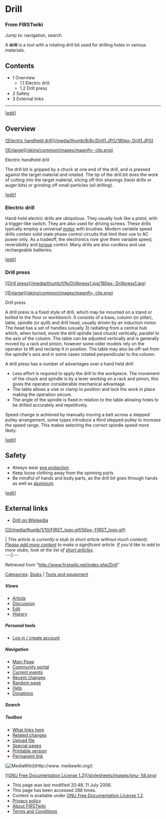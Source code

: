 # Drill

### From FIRSTwiki

Jump to: navigation, search

A **drill** is a tool with a rotating drill bit used for drilling holes in
various materials.

## Contents

  * 1 Overview
    * 1.1 Electric drill
    * 1.2 Drill press
  * 2 Safety
  * 3 External links  
---  
  
[[edit](/index.php?title=Drill&action=edit&section=1 "Edit section: Overview"
)]

##  Overview

[![Electric handheld drill](/media/thumb/8/8c/Drill1.JPG/180px-
Drill1.JPG)](/index.php/Image:Drill1.JPG "Electric handheld drill" )

[![Enlarge](/skins/common/images/magnify-
clip.png)](/index.php/Image:Drill1.JPG "Enlarge" )

Electric handheld drill

The drill bit is gripped by a chuck at one end of the drill, and is pressed
against the target material and rotated. The tip of the drill bit does the
work of cutting into the target material, slicing off thin shavings (twist
drills or auger bits) or grinding off small particles (oil drilling).

[[edit](/index.php?title=Drill&action=edit&section=2 "Edit section: Electric
drill" )]

###  Electric drill

Hand-held electric drills are ubiquitous. They usually look like a pistol,
with a trigger-like switch. They are also used for driving screws. These
drills typically employ a universal [motor](/index.php/Motor "Motor" ) with
brushes. Modern variable speed drills contain solid state phase control
circuits that limit their use to AC power only. As a tradeoff, the electronics
now give them variable speed, reversibility and [torque](/index.php/Torque
"Torque" ) control. Many drills are also cordless and use rechargeable
batteries.

[[edit](/index.php?title=Drill&action=edit&section=3 "Edit section: Drill
press" )]

###  Drill press

[![Drill press](/media/thumb/f/fe/Drillpress1.jpg/180px-
Drillpress1.jpg)](/index.php/Image:Drillpress1.jpg "Drill press" )

[![Enlarge](/skins/common/images/magnify-
clip.png)](/index.php/Image:Drillpress1.jpg "Enlarge" )

Drill press

A drill press is a fixed style of drill, which may be mounted on a stand or
bolted to the floor or workbench. It consists of a base, column (or pillar),
table, spindle (or quill) and drill head, usually driven by an induction
motor. The head has a set of handles (usually 3) radiating from a central hub
which, when turned, move the drill spindle (and chuck) vertically, parallel to
the axis of the column. The table can be adjusted vertically and is generally
moved by a rack and pinion, however some older models rely on the operator to
lift and reclamp it in position. The table may also be off-set from the
spindle's axis and in some cases rotated perpendicular to the column.

A drill press has a number of advantages over a hand held drill:

  * Less effort is required to apply the drill to the workpiece. The movement of the chuck and spindle is by a lever working on a rack and pinion, this gives the operator considerable mechanical advantage. 
  * The table allows a vise or clamp to position and lock the work in place making the operation secure. 
  * The angle of the spindle is fixed in relation to the table allowing holes to be drilled accurately and repetitively. 

Speed change is achieved by manually moving a belt across a stepped pulley
arrangement, some types introduce a third stepped pulley to increase the speed
range. This makes selecting the correct spindle speed more likely.

[[edit](/index.php?title=Drill&action=edit&section=4 "Edit section: Safety" )]

##  Safety

  * Always wear [eye protection](/index.php/Eye_protection "Eye protection" )
  * Keep loose clothing away from the spinning parts 
  * Be mindful of hands and body parts, as the drill bit goes through hands as well as [aluminum](/index.php/Aluminum "Aluminum" )

[[edit](/index.php?title=Drill&action=edit&section=5 "Edit section: External
links" )]

##  External links

  * [Drill on Wikipedia](http://en.wikipedia.org/wiki/Drill "http://en.wikipedia.org/wiki/Drill" )

[![](/media/thumb/1/10/FIRST_logo.gif/50px-
FIRST_logo.gif)](/index.php/Image:FIRST_logo.gif "" )

|  _This article is currently a stub (a short article without much content).
[Please add more
content](http://www.firstwiki.net/index.php?title=Drill&action=edit
"http://www.firstwiki.net/index.php?title=Drill&action=edit" ) to make a
significant article. If you'd like to add to more stubs, look at the list of
[short articles](/index.php/Special:Shortpages "Special:Shortpages" )._  
---|---  
  
Retrieved from "<http://www.firstwiki.net/index.php/Drill>"

[Categories](/index.php?title=Special:Categories&article=Drill
"Special:Categories" ): [Stubs](/index.php/Category:Stubs "Category:Stubs" ) |
[Tools and equipment](/index.php/Category:Tools_and_equipment "Category:Tools
and equipment" )

##### Views

  * [Article](/index.php/Drill)
  * [Discussion](/index.php/Talk:Drill)
  * [Edit](/index.php?title=Drill&action=edit)
  * [History](/index.php?title=Drill&action=history)

##### Personal tools

  * [Log in / create account](/index.php?title=Special:Userlogin&returnto=Drill)

[](/index.php/Main_Page "Main Page" )

##### Navigation

  * [Main Page](/index.php/Main_Page)
  * [Community portal](/index.php/FIRSTwiki:Community_portal)
  * [Current events](/index.php/Current_events)
  * [Recent changes](/index.php/Special:Recentchanges)
  * [Random page](/index.php/Special:Random)
  * [Help](/index.php/Help:Contents)
  * [Donations](/index.php/FIRSTwiki:Site_support)

##### Search



##### Toolbox

  * [What links here](/index.php/Special:Whatlinkshere/Drill)
  * [Related changes](/index.php/Special:Recentchangeslinked/Drill)
  * [Upload file](/index.php/Special:Upload)
  * [Special pages](/index.php/Special:Specialpages)
  * [Printable version](/index.php?title=Drill&printable=yes)
  * [Permanent link](/index.php?title=Drill&oldid=48813)

[![MediaWiki](/skins/common/images/poweredby_mediawiki_88x31.png)](http://www.
mediawiki.org/)

[![GNU Free Documentation License 1.2](/stylesheets/images/gnu-
fdl.png)](http://www.gnu.org/copyleft/fdl.html)

  * This page was last modified 20:48, 11 July 2006.
  * This page has been accessed 288 times.
  * Content is available under [GNU Free Documentation License 1.2](http://www.gnu.org/copyleft/fdl.html "http://www.gnu.org/copyleft/fdl.html" ).
  * [Privacy policy](/index.php/FIRSTwiki:Privacy_policy "FIRSTwiki:Privacy policy" )
  * [About FIRSTwiki](/index.php/FIRSTwiki:About "FIRSTwiki:About" )
  * [Terms and Conditions](/index.php/FIRSTwiki:Terms_and_conditions "FIRSTwiki:Terms and conditions" )

